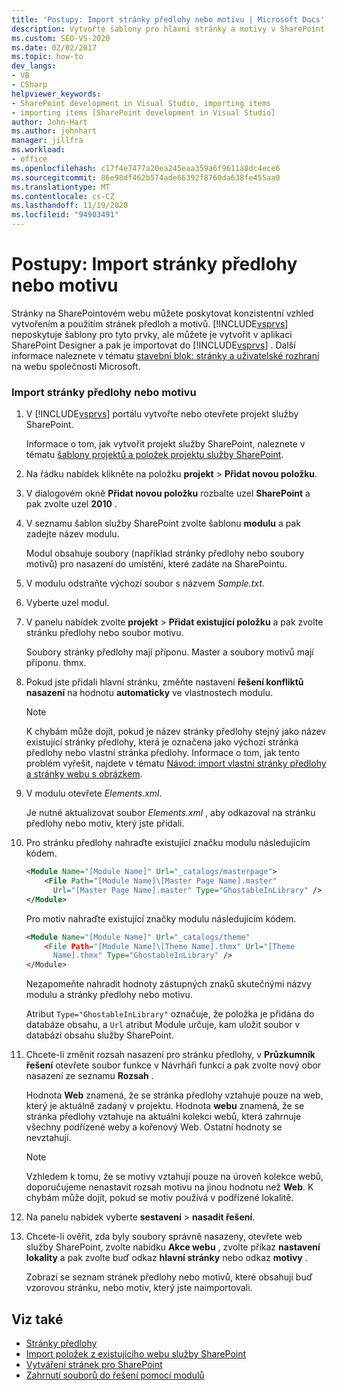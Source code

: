 ```yaml
---
title: 'Postupy: Import stránky předlohy nebo motivu | Microsoft Docs'
description: Vytvořte šablony pro hlavní stránky a motivy v SharePoint designeru a pak je importujte do sady Visual Studio, aby stránky na SharePointovém webu měly konzistentní vzhled.
ms.custom: SEO-VS-2020
ms.date: 02/02/2017
ms.topic: how-to
dev_langs:
- VB
- CSharp
helpviewer_keywords:
- SharePoint development in Visual Studio, importing items
- importing items [SharePoint development in Visual Studio]
author: John-Hart
ms.author: johnhart
manager: jillfra
ms.workload:
- office
ms.openlocfilehash: c17f4e7477a20ea245eaa359a6f9611a8dc4ece6
ms.sourcegitcommit: 86e98df462b574ade66392f8760da638fe455aa0
ms.translationtype: MT
ms.contentlocale: cs-CZ
ms.lasthandoff: 11/19/2020
ms.locfileid: "94903491"
---
```

# <a name="how-to-import-a-master-page-or-theme"></a>Postupy: Import stránky předlohy nebo motivu
  Stránky na SharePointovém webu můžete poskytovat konzistentní vzhled vytvořením a použitím stránek předloh a motivů. [!INCLUDE[vsprvs](../sharepoint/includes/vsprvs-md.md)] neposkytuje šablony pro tyto prvky, ale můžete je vytvořit v aplikaci SharePoint Designer a pak je importovat do [!INCLUDE[vsprvs](../sharepoint/includes/vsprvs-md.md)] . Další informace naleznete v tématu [stavební blok: stránky a uživatelské rozhraní](/previous-versions/office/developer/sharepoint-2010/ee539040(v=office.14)) na webu společnosti Microsoft.

### <a name="to-import-a-master-page-or-theme"></a>Import stránky předlohy nebo motivu

1. V [!INCLUDE[vsprvs](../sharepoint/includes/vsprvs-md.md)] portálu vytvořte nebo otevřete projekt služby SharePoint.

     Informace o tom, jak vytvořit projekt služby SharePoint, naleznete v tématu [šablony projektů a položek projektu služby SharePoint](../sharepoint/sharepoint-project-and-project-item-templates.md).

2. Na řádku nabídek klikněte na položku **projekt**  >  **Přidat novou položku**.

3. V dialogovém okně **Přidat novou položku** rozbalte uzel **SharePoint** a pak zvolte uzel **2010** .

4. V seznamu šablon služby SharePoint zvolte šablonu **modulu** a pak zadejte název modulu.

     Modul obsahuje soubory (například stránky předlohy nebo soubory motivů) pro nasazení do umístění, které zadáte na SharePointu.

5. V modulu odstraňte výchozí soubor s názvem *Sample.txt*.

6. Vyberte uzel modul.

7. V panelu nabídek zvolte **projekt**  >  **Přidat existující položku** a pak zvolte stránku předlohy nebo soubor motivu.

     Soubory stránky předlohy mají příponu. Master a soubory motivů mají příponu. thmx.

8. Pokud jste přidali hlavní stránku, změňte nastavení **řešení konfliktů nasazení** na hodnotu **automaticky** ve vlastnostech modulu.

    > [!NOTE]
    > K chybám může dojít, pokud je název stránky předlohy stejný jako název existující stránky předlohy, která je označena jako výchozí stránka předlohy nebo vlastní stránka předlohy. Informace o tom, jak tento problém vyřešit, najdete v tématu [Návod: import vlastní stránky předlohy a stránky webu s obrázkem](../sharepoint/walkthrough-import-a-custom-master-page-and-site-page-with-an-image.md).

9. V modulu otevřete *Elements.xml*.

     Je nutné aktualizovat soubor *Elements.xml* , aby odkazoval na stránku předlohy nebo motiv, který jste přidali.

10. Pro stránku předlohy nahraďte existující značku modulu následujícím kódem.

    ```xml
    <Module Name="[Module Name]" Url="_catalogs/masterpage">
        <File Path="[Module Name]\[Master Page Name].master"
          Url="[Master Page Name].master" Type="GhostableInLibrary" />
    </Module>
    ```

     Pro motiv nahraďte existující značky modulu následujícím kódem.

    ```xml
    <Module Name="[Module Name]" Url="_catalogs/theme"
        <File Path="[Module Name]\[Theme Name].thmx" Url="[Theme
          Name].thmx" Type="GhostableInLibrary" />
    </Module>
    ```

     Nezapomeňte nahradit hodnoty zástupných znaků skutečnými názvy modulu a stránky předlohy nebo motivu.

     Atribut `Type="GhostableInLibrary"` označuje, že položka je přidána do databáze obsahu, a `Url` atribut Module určuje, kam uložit soubor v databázi obsahu služby SharePoint.

11. Chcete-li změnit rozsah nasazení pro stránku předlohy, v **Průzkumník řešení** otevřete soubor funkce v Návrháři funkcí a pak zvolte nový obor nasazení ze seznamu **Rozsah** .

     Hodnota **Web** znamená, že se stránka předlohy vztahuje pouze na web, který je aktuálně zadaný v projektu. Hodnota **webu** znamená, že se stránka předlohy vztahuje na aktuální kolekci webů, která zahrnuje všechny podřízené weby a kořenový Web. Ostatní hodnoty se nevztahují.

    > [!NOTE]
    > Vzhledem k tomu, že se motivy vztahují pouze na úroveň kolekce webů, doporučujeme nenastavit rozsah motivu na jinou hodnotu než **Web**. K chybám může dojít, pokud se motiv používá v podřízené lokalitě.

12. Na panelu nabídek vyberte **sestavení**  >  **nasadit řešení**.

13. Chcete-li ověřit, zda byly soubory správně nasazeny, otevřete web služby SharePoint, zvolte nabídku **Akce webu** , zvolte příkaz **nastavení lokality** a pak zvolte buď odkaz **hlavní stránky** nebo odkaz **motivy** .

     Zobrazí se seznam stránek předlohy nebo motivů, které obsahují buď vzorovou stránku, nebo motiv, který jste naimportovali.

## <a name="see-also"></a>Viz také
- [Stránky předlohy](/previous-versions/office/developer/sharepoint-2010/ms443795(v=office.14))
- [Import položek z existujícího webu služby SharePoint](../sharepoint/importing-items-from-an-existing-sharepoint-site.md)
- [Vytváření stránek pro SharePoint](../sharepoint/creating-pages-for-sharepoint.md)
- [Zahrnutí souborů do řešení pomocí modulů](../sharepoint/using-modules-to-include-files-in-the-solution.md)
